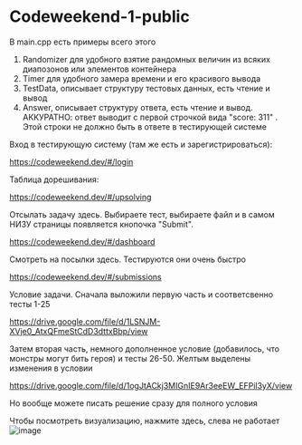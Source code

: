 # Codeweekend-1-public

В main.cpp есть примеры всего этого

1) Randomizer для удобного взятие рандомных величин из всяких диапозонов или элементов контейнера
2) Timer для удобного замера времени и его красивого вывода
3) TestData, описывает структуру тестовых данных, есть чтение и вывод
4) Answer, описывает структуру ответа, есть чтение и вывод. АККУРАТНО: ответ выводит с первой строчкой вида "score: 311"
   . Этой строки не должно быть в ответе в тестирующей системе

Вход в тестирующую систему (там же есть и зарегистрироваться):

https://codeweekend.dev/#/login

Таблица дорешивания:

https://codeweekend.dev/#/upsolving

Отсылать задачу здесь. Выбираете тест, выбираете файл и в самом НИЗУ страницы появляется кнопочка "Submit".

https://codeweekend.dev/#/dashboard

Смотреть на посылки здесь. Тестируются они очень быстро

https://codeweekend.dev/#/submissions

Условие задачи. Сначала выложили первую часть и соответсвенно тесты 1-25

https://drive.google.com/file/d/1LSNJM-XVje0_AtxQFmeStCdD3dttxBbp/view

Затем вторая часть, немного дополненное условие (добавилось, что монстры могут бить героя) и тесты 26-50. Желтым выделены изменения в условии

https://drive.google.com/file/d/1ogJtACkj3MIGnIE9Ar3eeEW_EFPil3yX/view

Но вообще можете писать решение сразу для полного условия

Чтобы посмотреть визуализацию, нажмите здесь, слева не работает
![image](https://github.com/user-attachments/assets/4d89e75e-5884-4969-bb2f-8d6e4f2299f4)
